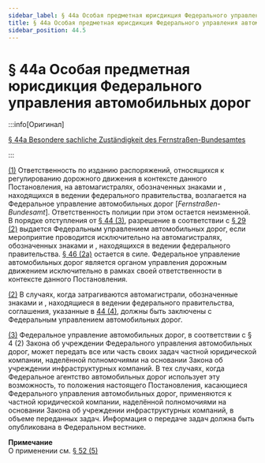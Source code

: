 ```yaml
---
sidebar_label: § 44a Особая предметная юрисдикция Федерального управления автомобильных дорог
title: § 44a Особая предметная юрисдикция Федерального управления автомобильных дорог
sidebar_position: 44.5
---
```


<VerifiedTranslationIcon />

# § 44a Особая предметная юрисдикция Федерального управления автомобильных дорог

:::info[Оригинал]

[§ 44a Besondere sachliche Zuständigkeit des Fernstraßen-Bundesamtes](https://www.gesetze-im-internet.de/stvo_2013/__44a.html)

:::


<span id="1">[(1)](#1)</span> Ответственность по изданию распоряжений, относящихся к регулированию дорожного движения в контексте данного Постановления, на автомагистралях, обозначенных знаками <TrafficSign sign="330.1" /> и <TrafficSign sign="330.2" />, находящихся в ведении федерального правительства, возлагается на Федеральное управление автомобильных дорог [*Fernstraßen-Bundesamt*]. Ответственность полиции при этом остается неизменной.
В порядке отступления от [§ 44 (3)](/docs/enforcement-penalties/responsibilities#3), разрешение в соответствии с [§ 29 (2)](/docs/general-traffic-rules/excessive-use#2) выдается Федеральным управлением автомобильных дорог, если мероприятие проводится исключительно на автомагистралях, обозначенных знаками <TrafficSign sign="330.1" /> и <TrafficSign sign="330.2" />, находящихся в ведении федерального правительства. [§ 46 (2a)](/docs/enforcement-penalties/exemptions#2a) остается в силе. Федеральное управление автомобильных дорог является органом управления дорожным движением исключительно в рамках своей ответственности в контексте данного Постановления.


<span id="2">[(2)](#2)</span> В случаях, когда затрагиваются автомагистрали, обозначенные знаками <TrafficSign sign="330.1"/> и <TrafficSign sign="330.2" />, находящиеся в ведении федерального правительства, соглашения, указанные в [44 (4)](/docs/enforcement-penalties/responsibilities#4), должны быть заключены с Федеральным управлением автомобильных дорог.


<span id="3">[(3)](#3)</span> Федеральное управление автомобильных дорог, в соответствии с § 4 (2) Закона об учреждении Федерального управления автомобильных дорог, может передать все или часть своих задач частной юридической компании, наделённой полномочиями на основании Закона об учреждении инфраструктурных компаний. В тех случаях, когда Федеральное агентство автомобильных дорог использует эту возможность, то положения
настоящего Постановления, касающиеся Федерального управления автомобильных дорог, применяются к
частной юридической компании, наделённой полномочиями на основании Закона об учреждении инфраструктурных компаний, в объеме переданных задач. Информация о передаче задач должна быть опубликована в Федеральном вестнике.

**Примечание**  
О применении см. [§ 52 (5)](/docs/enforcement-penalties/transitional-provisions#5)
